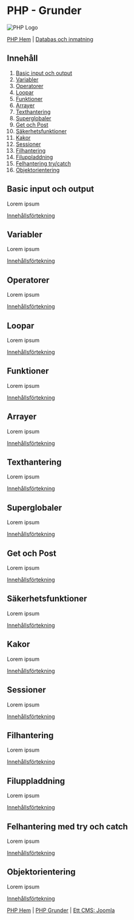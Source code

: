 # PHP - Grunder

![PHP Logo](https://dab1nmslvvntp.cloudfront.net/wp-content/uploads/2016/04/1459870313PHP-logo.svg.png)

[PHP Hem](README.md) | [Databas och inmatning](small_project/README.md)

## Innehåll
1. [Basic input och output](#basic-input-och-output)
2. [Variabler](#variabler)
3. [Operatorer](#operatorer)
4. [Loopar](#loopar)
5. [Funktioner](#funktioner)
6. [Arrayer](#arrayer)
7. [Texthantering](#texthantering)
8. [Superglobaler](#superglobaler)
9. [Get och Post](#get-och-post)
10. [Säkerhetsfunktioner](#säkerhetsfunktioner)
11. [Kakor](#kakor)
12. [Sessioner](#sessioner)
13. [Filhantering](#filhantering)
14. [Filuppladdning](#filuppladdning)
15. [Felhantering try/catch](#felhantering-med-try-och-catch)
16. [Objektorientering](#objektorientering)

## Basic input och output

Lorem ipsum

[Innehållsförtekning](#innehåll)

## Variabler

Lorem ipsum

[Innehållsförtekning](#innehåll)

## Operatorer

Lorem ipsum

[Innehållsförtekning](#innehåll)

## Loopar

Lorem ipsum

[Innehållsförtekning](#innehåll)

## Funktioner

Lorem ipsum

[Innehållsförtekning](#innehåll)

## Arrayer

Lorem ipsum

[Innehållsförtekning](#innehåll)

## Texthantering

Lorem ipsum

[Innehållsförtekning](#innehåll)

## Superglobaler

Lorem ipsum

[Innehållsförtekning](#innehåll)

## Get och Post

Lorem ipsum

[Innehållsförtekning](#innehåll)

## Säkerhetsfunktioner

Lorem ipsum

[Innehållsförtekning](#innehåll)

## Kakor

Lorem ipsum

[Innehållsförtekning](#innehåll)

## Sessioner

Lorem ipsum

[Innehållsförtekning](#innehåll)

## Filhantering

Lorem ipsum

[Innehållsförtekning](#innehåll)

## Filuppladdning

Lorem ipsum

[Innehållsförtekning](#innehåll)

## Felhantering med try och catch

Lorem ipsum

[Innehållsförtekning](#innehåll)

## Objektorientering

Lorem ipsum

[Innehållsförtekning](#innehåll)

[PHP Hem](../README.md) | [PHP Grunder](grund/README.md) | [Ett CMS: Joomla](../joomla/README.md)